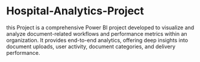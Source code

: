 # Hospital-Analytics-Project
this Project is a comprehensive Power BI project developed to visualize and analyze document-related workflows and performance metrics within an organization. It provides end-to-end analytics, offering deep insights into document uploads, user activity, document categories, and delivery performance.
